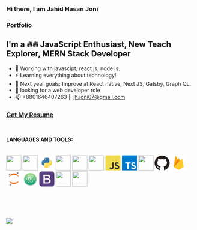 ### Hi there, I am  Jahid Hasan Joni

### [Portfolio](https://jh-joni.netlify.app/)

## I'm a 🔥🔥 JavaScript Enthusiast, New Teach Explorer, MERN Stack Developer

- 🌱 Working with javascipt, react js, node js.
- ⚡ Learning everything about technology! 
- 🔭 Next year goals: Improve at React native, Next JS, Gatsby, Graph QL.
- 💞️ looking for a web developer role
- 📫 +8801646407263  || jh.joni07@gmail.com


### [Get My Resume](https://drive.google.com/file/d/1xw469zQP3bnjK1H0KK-QD6_YMZ2d_58i/view?usp=sharing)
<!---
JahidJoni/JahidJoni is a ✨ special ✨ repository because its `README.md` (this file) appears on your GitHub profile.
You can click the Preview link to take a look at your changes.
--->
<br/> <p>
**LANGUAGES AND TOOLS:**  
<br/>
<br/>
<code><img height="40" width="40" src="https://vhv.rs/dpng/d/524-5245981_react-js-logo-png-transparent-png-download.png"></code>
<code><img height="40" width="40" src="https://img2.pngio.com/nodejs-javascript-web-application-expressjs-computer-software-node-png-820_820.jpg"></code>
<code><img height="40" width="40" src="https://raw.githubusercontent.com/github/explore/80688e429a7d4ef2fca1e82350fe8e3517d3494d/topics/python/python.png"></code>
<code><img height="40" width="40" src="https://cdn.iconscout.com/icon/free/png-512/c-programming-569564.png"></code>
<code><img height="40" width="40" src="https://www.flaticon.com/svg/static/icons/svg/1216/1216733.svg"></code>
<code><img height="40" width="40" src="https://cdn.iconscout.com/icon/free/png-256/css-131-722685.png"></code>
<code><img height="40" width="40" src="https://raw.githubusercontent.com/github/explore/80688e429a7d4ef2fca1e82350fe8e3517d3494d/topics/javascript/javascript.png"></code>
<code><img height="40" width="40" src="https://raw.githubusercontent.com/github/explore/80688e429a7d4ef2fca1e82350fe8e3517d3494d/topics/typescript/typescript.png"></code>
<code><img height="40" width="40" src="https://upload.wikimedia.org/wikipedia/commons/thumb/3/3f/Git_icon.svg/1024px-Git_icon.svg.png"></code>
<code><img height="40" width="40" src="https://raw.githubusercontent.com/github/explore/80688e429a7d4ef2fca1e82350fe8e3517d3494d/topics/github-api/github-api.png"></code>
<code><img height="40" width="40" src="https://raw.githubusercontent.com/github/explore/80688e429a7d4ef2fca1e82350fe8e3517d3494d/topics/firebase/firebase.png"></code>
<code><img height="40" width="40" src="https://raw.githubusercontent.com/github/explore/80688e429a7d4ef2fca1e82350fe8e3517d3494d/topics/jupyter-notebook/jupyter-notebook.png"></code>
<code><img height="40" width="40" src="https://raw.githubusercontent.com/github/explore/80688e429a7d4ef2fca1e82350fe8e3517d3494d/topics/atom/atom.png"></code>
<code><img height="40" width="40" src="https://raw.githubusercontent.com/github/explore/80688e429a7d4ef2fca1e82350fe8e3517d3494d/topics/bootstrap/bootstrap.png"></code>
<code><img height="40" width="40" src="https://encrypted-tbn0.gstatic.com/images?q=tbn:ANd9GcRT1PKsfJXnxOqnTRiIZ8VcdJDYBXD-qZnnpw&usqp=CAU"></code>
<code><img height="40" width="40" src="https://cdn.iconscout.com/icon/free/png-512/mongodb-3-1175138.png"></code>

<br/> <br/>  <br/> 

<img align="center" src="https://github-readme-streak-stats.herokuapp.com/?user=jahidjoni&theme=dracula">
</p>
